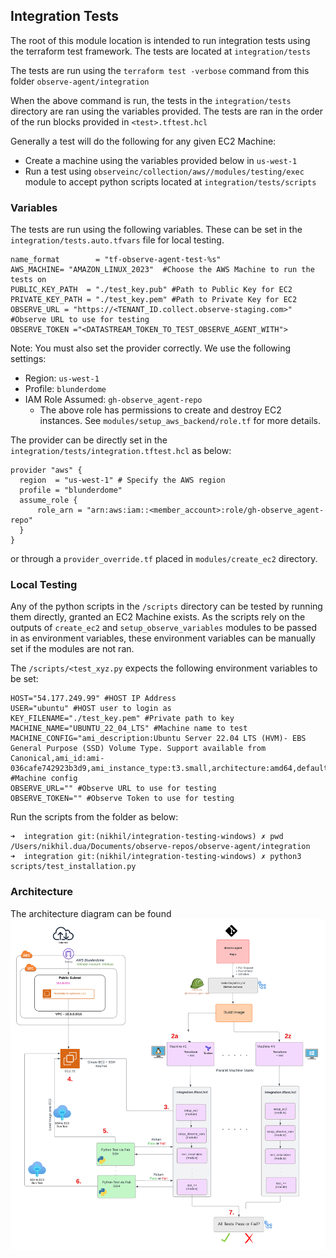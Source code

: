## Integration Tests 


The root of this module location is intended to run integration tests using the terraform test framework. The tests are located at `integration/tests`

The tests are run using the `terraform test -verbose` command from this folder `observe-agent/integration` 

When the above command is run, the tests in the `integration/tests` directory are ran using the variables provided. The tests are ran in the order of the run blocks provided in `<test>.tftest.hcl` 

Generally a test will do the following for any given EC2 Machine:
- Create a machine using the variables provided below in `us-west-1`
- Run a test using `observeinc/collection/aws//modules/testing/exec` module to accept python scripts located at `integration/tests/scripts` 


### Variables 

The tests are run using the following variables. These can be set in the `integration/tests.auto.tfvars` file for local testing. 

```
name_format        = "tf-observe-agent-test-%s"
AWS_MACHINE= "AMAZON_LINUX_2023"  #Choose the AWS Machine to run the tests on 
PUBLIC_KEY_PATH  = "./test_key.pub" #Path to Public Key for EC2
PRIVATE_KEY_PATH = "./test_key.pem" #Path to Private Key for EC2
OBSERVE_URL = "https://<TENANT_ID.collect.observe-staging.com>" #Observe URL to use for testing
OBSERVE_TOKEN ="<DATASTREAM_TOKEN_TO_TEST_OBSERVE_AGENT_WITH">
``` 


Note: You must also set the provider correctly. We use the following settings:
- Region: `us-west-1`
- Profile: `blunderdome`
- IAM Role Assumed: `gh-observe_agent-repo` 
  - The above role has permissions to create and destroy EC2 instances. See `modules/setup_aws_backend/role.tf` for more details.

The provider can be directly set in the `integration/tests/integration.tftest.hcl` as below:

```
provider "aws" {
  region  = "us-west-1" # Specify the AWS region
  profile = "blunderdome"
  assume_role {
      role_arn = "arn:aws:iam::<member_account>:role/gh-observe_agent-repo"
  }
}

```

or through a `provider_override.tf` placed in `modules/create_ec2` directory.


### Local Testing

Any of the python scripts in the `/scripts` directory can be tested by running them directly, granted an EC2 Machine exists. As the scripts rely on the outputs of `create_ec2` and `setup_observe_variables` modules to be passed in as environment variables, these environment variables can be manually set if the modules are not ran.

The `/scripts/<test_xyz.py` expects the following environment variables to be set:

```
HOST="54.177.249.99" #HOST IP Address 
USER="ubuntu" #HOST user to login as 
KEY_FILENAME="./test_key.pem" #Private path to key 
MACHINE_NAME="UBUNTU_22_04_LTS" #Machine name to test 
MACHINE_CONFIG="ami_description:Ubuntu Server 22.04 LTS (HVM)- EBS General Purpose (SSD) Volume Type. Support available from Canonical,ami_id:ami-036cafe742923b3d9,ami_instance_type:t3.small,architecture:amd64,default_user:ubuntu,distribution:debian,package_type:.deb,sleep:120,user_data:user_data/aptbased.sh" #Machine config 
OBSERVE_URL="" #Observe URL to use for testing
OBSERVE_TOKEN="" #Observe Token to use for testing
```

Run the scripts from the folder as below:
```
➜  integration git:(nikhil/integration-testing-windows) ✗ pwd
/Users/nikhil.dua/Documents/observe-repos/observe-agent/integration
➜  integration git:(nikhil/integration-testing-windows) ✗ python3 scripts/test_installation.py
```


### Architecture

The architecture diagram can be found ![here](Observe-Agent.png)


  